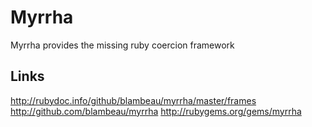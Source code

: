 # Myrrha

Myrrha provides the missing ruby coercion framework

## Links

http://rubydoc.info/github/blambeau/myrrha/master/frames
http://github.com/blambeau/myrrha
http://rubygems.org/gems/myrrha

